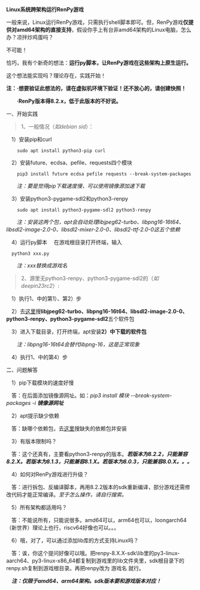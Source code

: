 **Linux系统跨架构运行RenPy游戏**

一般来说，Linux运行RenPy游戏，只需执行shell脚本即可。但，RenPy游戏**仅提供对amd64架构的直接支持**，假设你手上有台非amd64架构的Linux电脑，怎么办？凉拌炒鸡蛋吗？

不可能！

恰巧，我有个新奇的想法：**运行py脚本，让RenPy游戏在这些架构上原生运行。**

这个想法能实现吗？理论存在，实践开始！

**注：·想要验证此想法的，请在虚拟机环境下验证！还不放心的，请创建快照！**

**&emsp;&emsp;·RenPy版本得8.2.x，低于此版本的不好说。**

一、开始实践

>1、一般情况（_如debian sid_）：

&emsp;1）安装pip和curl
```
    sudo apt install python3-pip curl
```
&emsp;2）安装future、ecdsa、pefile、requests四个模块
```
    pip3 install future ecdsa pefile requests --break-system-packages
```
&emsp;&emsp;_注：要是觉得pip下载速度慢，可以使用镜像源加速下载_

&emsp;3）安装python3-pygame-sdl2和python3-renpy
```
    sudo apt install python3-pygame-sdl2 python3-renpy
```
&emsp;&emsp;_注：安装这两个包，apt会自动处理libjpeg62-turbo、libpng16-16t64、libsdl2-image-2.0-0、libsdl2-mixer-2.0-0、libsdl2-ttf-2.0-0这五个依赖_

&emsp;4）运行py脚本
&emsp;在游戏根目录打开终端，输入
  ```
    python3 xxx.py
  ```
&emsp;&emsp;_注：xxx替换成游戏名_

>2、源里无python3-renpy、python3-pygame-sdl2的（_如deepin23rc2_）:

&emsp;1）执行1、中的第1）、第2）步

&emsp;2）去[这里](https://www.debian.org/distrib/packages)搜**libjpeg62-turbo、libpng16-16t64、libsdl2-image-2.0-0、python3-renpy、python3-pygame-sdl2**五个软件包

&emsp;3）进入下载目录，打开终端，apt安装**2）中下载的软件包**

&emsp;&emsp;_注：libpng16-16t64会替代libpng-16，这是正常现象_

&emsp;4）执行1、中的第4）步

二、问题解答

&emsp;1）pip下载模块的速度好慢

&emsp;答：在后面添加镜像源网址。如：_pip3 install 模块 --break-system-packages -i **镜像源网址**_

&emsp;2）apt提示缺少依赖

&emsp;答：缺哪个依赖包，去[这里](https://www.debian.org/distrib/packages)搜缺失的依赖包并安装

&emsp;3）有版本限制吗？

&emsp;答：这个还真有，主要看python3-renpy的版本。_**若版本为8.2.2，只能兼容8.2.X。若版本为8.1.3，只能兼容8.1.X。若版本为8.0.3，只能兼容8.0.X。。。**_

&emsp;4）如何对RenPy游戏进行升级？

&emsp;答：进行拆包、反编译脚本，再用8.2.2版本的sdk重新编译，部分游戏还需修改代码才能正常编译。_至于怎么操作，请自行搜索。_

&emsp;5）所有架构都适用吗？

&emsp;答：不能说所有，只能说很多。amd64可以，arm64也可以，loongarch64（新世界）理论上也行，riscv64好像也可以。。。

&emsp;6）哦，对了，可以通过添加lib库的方式支持Linux吗？

&emsp;答：诶，你这个提问好像可以哦。把renpy-8.X.X-sdk\lib里的py3-linux-aarch64、py3-linux-x86_64都复制到游戏里的lib文件夹里，sdk根目录下的renpy.sh复制到游戏根目录。再把renpy改为 游戏名 就行。

&emsp;_**注：仅限于amd64、arm64架构。sdk版本要和游戏版本对应！**_
